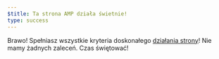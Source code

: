 ```yaml
---
$title: Ta strona AMP działa świetnie!
type: success
---
```


Brawo! Spełniasz wszystkie kryteria doskonałego [działania strony](https://developers.google.com/search/docs/guides/page-experience?hl=pl)! Nie mamy żadnych zaleceń. Czas świętować!

